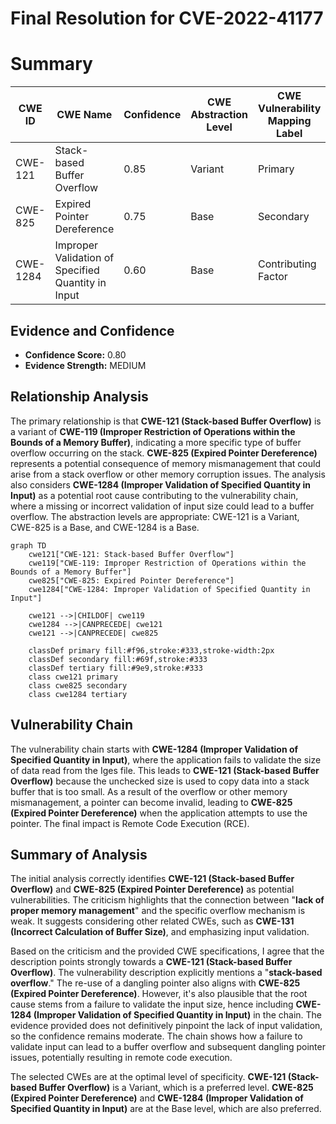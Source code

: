 # Final Resolution for CVE-2022-41177

# Summary
| CWE ID | CWE Name | Confidence | CWE Abstraction Level | CWE Vulnerability Mapping Label | CWE-Vulnerability Mapping Notes |
|---|---|---|---|---|---|
| CWE-121 | Stack-based Buffer Overflow | 0.85 | Variant | Primary | Allowed |
| CWE-825 | Expired Pointer Dereference | 0.75 | Base | Secondary | Allowed |
| CWE-1284 | Improper Validation of Specified Quantity in Input | 0.60 | Base | Contributing Factor | Allowed |

## Evidence and Confidence

*   **Confidence Score:** 0.80
*   **Evidence Strength:** MEDIUM

## Relationship Analysis
The primary relationship is that **CWE-121 (Stack-based Buffer Overflow)** is a variant of **CWE-119 (Improper Restriction of Operations within the Bounds of a Memory Buffer)**, indicating a more specific type of buffer overflow occurring on the stack. **CWE-825 (Expired Pointer Dereference)** represents a potential consequence of memory mismanagement that could arise from a stack overflow or other memory corruption issues. The analysis also considers **CWE-1284 (Improper Validation of Specified Quantity in Input)** as a potential root cause contributing to the vulnerability chain, where a missing or incorrect validation of input size could lead to a buffer overflow. The abstraction levels are appropriate: CWE-121 is a Variant, CWE-825 is a Base, and CWE-1284 is a Base.

```mermaid
graph TD
    cwe121["CWE-121: Stack-based Buffer Overflow"]
    cwe119["CWE-119: Improper Restriction of Operations within the Bounds of a Memory Buffer"]
    cwe825["CWE-825: Expired Pointer Dereference"]
    cwe1284["CWE-1284: Improper Validation of Specified Quantity in Input"]

    cwe121 -->|CHILDOF| cwe119
    cwe1284 -->|CANPRECEDE| cwe121
    cwe121 -->|CANPRECEDE| cwe825

    classDef primary fill:#f96,stroke:#333,stroke-width:2px
    classDef secondary fill:#69f,stroke:#333
    classDef tertiary fill:#9e9,stroke:#333
    class cwe121 primary
    class cwe825 secondary
    class cwe1284 tertiary
```

## Vulnerability Chain
The vulnerability chain starts with **CWE-1284 (Improper Validation of Specified Quantity in Input)**, where the application fails to validate the size of data read from the Iges file. This leads to **CWE-121 (Stack-based Buffer Overflow)** because the unchecked size is used to copy data into a stack buffer that is too small. As a result of the overflow or other memory mismanagement, a pointer can become invalid, leading to **CWE-825 (Expired Pointer Dereference)** when the application attempts to use the pointer. The final impact is Remote Code Execution (RCE).

## Summary of Analysis
The initial analysis correctly identifies **CWE-121 (Stack-based Buffer Overflow)** and **CWE-825 (Expired Pointer Dereference)** as potential vulnerabilities. The criticism highlights that the connection between "**lack of proper memory management**" and the specific overflow mechanism is weak. It suggests considering other related CWEs, such as **CWE-131 (Incorrect Calculation of Buffer Size)**, and emphasizing input validation.

Based on the criticism and the provided CWE specifications, I agree that the description points strongly towards a **CWE-121 (Stack-based Buffer Overflow)**. The vulnerability description explicitly mentions a "**stack-based overflow**." The re-use of a dangling pointer also aligns with **CWE-825 (Expired Pointer Dereference)**. However, it's also plausible that the root cause stems from a failure to validate the input size, hence including **CWE-1284 (Improper Validation of Specified Quantity in Input)** in the chain. The evidence provided does not definitively pinpoint the lack of input validation, so the confidence remains moderate. The chain shows how a failure to validate input can lead to a buffer overflow and subsequent dangling pointer issues, potentially resulting in remote code execution.

The selected CWEs are at the optimal level of specificity. **CWE-121 (Stack-based Buffer Overflow)** is a Variant, which is a preferred level. **CWE-825 (Expired Pointer Dereference)** and **CWE-1284 (Improper Validation of Specified Quantity in Input)** are at the Base level, which are also preferred.